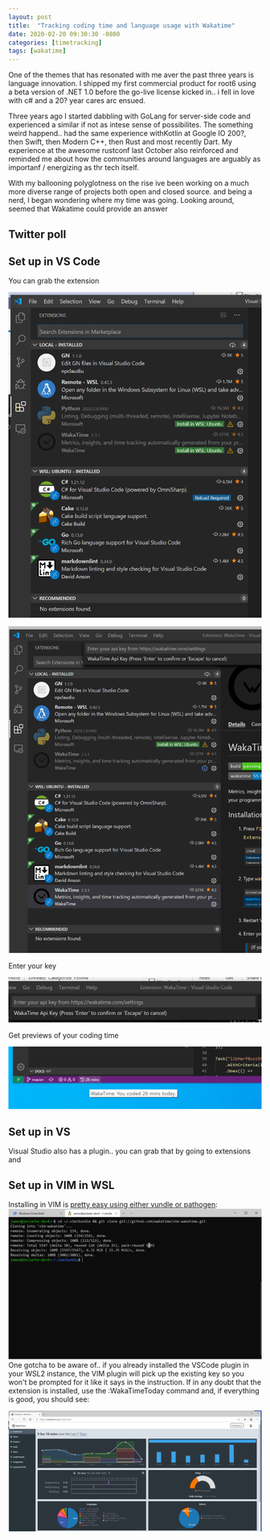 ```yaml
---
layout: post
title:  "Tracking coding time and language usage with Wakatime"
date: 2020-02-20 09:30:30 -0800
categories: [timetracking]
tags: [wakatime]
---
```


One of the themes that has resonated with me aver the past three years is language innovation.  I shipped my first commercial product for root6 using a beta version of .NET 1.0 before the go-live license kicked in.. i fell in love with c# and a 20? year cares arc ensued.

Three years ago I started dabbling with GoLang for server-side code and experienced a similar if not as intese sense of possibilites.  The something weird happend.. had the same experience withKotlin at Google IO 200?, then Swift, then Modern C++, then Rust and most recently Dart.  My experience at the awesome rustconf last October also reinforced and reminded me about how the communities around languages are arguably as importanf / energizing as thr tech itself.

With my ballooning polyglotness on the rise ive been working on a much more diverse range of projects both open and closed source. and being a nerd, I began wondering where my time was going.  Looking around, seemed that Wakatime could provide an answer

## Twitter poll

## Set up in VS Code

You can grab the extension

![intsalled local not on WSL2](/static/img/waka-2-20-2020/wakatime-not.png)

![Installed in WSL1](/static/img/waka-2-20-2020/wakatimeboth.png)

Enter your key

![Enter key](/static/img/waka-2-20-2020/Wakatimekey.png)

Get previews of your coding time

![Coding time in VS code](/static/img/waka-2-20-2020/codingtime.png)

## Set up in VS

Visual Studio also has a plugin.. you can grab that by going to extensions and 

## Set up in VIM in WSL

Installing in VIM is [pretty easy using either vundle or pathogen](https://wakatime.com/vim):
![Install for VIM](/static/img/waka-2-20-2020/installforvim.png)
One gotcha to be aware of.. if you already installed the VSCode plugin in your WSL2 instance, the VIM plugin will pick up the existing key so you won't be prompted for it like it says in the instruction.  If in any doubt that the extension is installed, use the :WakaTimeToday command and, if everything is good, you should see:




![Dashboard](/static/img/waka-2-20-2020/dashboard.png)